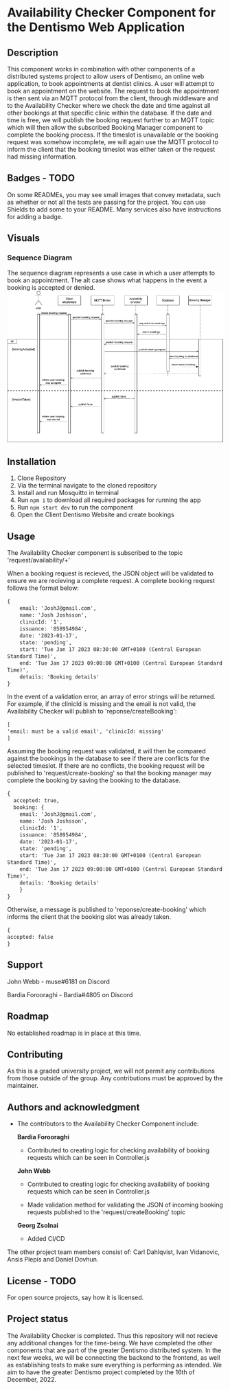 # Availability Checker Component for the Dentismo Web Application 

## Description
This component works in combination with other components of a distributed systems project to allow users of Dentismo, an online web application, to book appointments at dentist clinics. A user will attempt to book an appointment on the website. The request to book the appointment is then sent via an MQTT protocol from the client, through middleware and to the Availability Checker where we check the date and time against all other bookings at that specific clinic within the database. If the date and time is free, we will publish the booking request further to an MQTT topic which will then allow the subscribed Booking Manager component to complete the booking process. If the timeslot is unavailable or the booking request was somehow incomplete, we will again use the MQTT protocol to inform the client that the booking timeslot was either taken or the request had missing information. 

## Badges - TODO
On some READMEs, you may see small images that convey metadata, such as whether or not all the tests are passing for the project. You can use Shields to add some to your README. Many services also have instructions for adding a badge.

## Visuals
### Sequence Diagram
The sequence diagram represents a use case in which a user attempts to book an appointment. The alt case shows what happens in the event a booking is accepted or denied.
![sequenceDiagramAC.png](./sequenceDiagramAC.png)

## Installation
1. Clone Repository
2. Via the terminal navigate to the cloned repository
3. Install and run Mosquitto in terminal
4. Run ```npm i``` to download all required packages for running the app
5. Run ```npm start dev``` to run the component
6. Open the Client Dentismo Website and create bookings

## Usage
The Availability Checker component is subscribed to the topic 'request/availability/+'

When a booking request is recieved, the JSON object will be validated to ensure we are recieving a complete request.
A complete booking request follows the format below:

```
{
    email: 'JoshJ@gmail.com',
    name: 'Josh Joshsson',
    clinicId: '1',
    issuance: '858954984',
    date: '2023-01-17',
    state: 'pending',
    start: 'Tue Jan 17 2023 08:30:00 GMT+0100 (Central European Standard Time)',
    end: 'Tue Jan 17 2023 09:00:00 GMT+0100 (Central European Standard Time)',
    details: 'Booking details'
}
```

In the event of a validation error, an array of error strings will be returned. For example, if the clinicId is missing and the email is not valid, the Availability Checker will publish to 'reponse/createBooking':

```
[
'email: must be a valid email', 'clinicId: missing'
]
```

Assuming the booking request was validated, it will then be compared against the bookings in the database to see if there are conflicts for the selected timeslot. If there are no conflicts, the booking request will be published to 'request/create-booking' so that the booking manager may complete the booking by saving the booking to the database.

```
{
  accepted: true,
  booking: {
    email: 'JoshJ@gmail.com',
    name: 'Josh Joshsson',
    clinicId: '1',
    issuance: '858954984',
    date: '2023-01-17',
    state: 'pending',
    start: 'Tue Jan 17 2023 08:30:00 GMT+0100 (Central European Standard Time)',
    end: 'Tue Jan 17 2023 09:00:00 GMT+0100 (Central European Standard Time)',
    details: 'Booking details'
    }
}
```

Otherwise, a message is published to 'reponse/create-booking' which informs the client that the booking slot was already taken.

```
{
accepted: false
}
```

## Support
John Webb - muse#6181 on Discord

Bardia Forooraghi - Bardia#4805 on Discord

## Roadmap
No established roadmap is in place at this time.

## Contributing
As this is a graded university project, we will not permit any contributions from those outside of the group.
Any contributions must be approved by the maintainer.

## Authors and acknowledgment
-   The contributors to the Availability Checker Component include:

    **Bardia Forooraghi**
    - Contributed to creating logic for checking availability of booking requests which can be seen in Controller.js

    **John Webb**
    - Contributed to creating logic for checking availability of booking requests which can be seen in Controller.js

    - Made validation method for validating the JSON of incoming booking requests published to the 'request/createBooking' topic

    **Georg Zsolnai**
    - Added CI/CD 

The other project team members consist of: Carl Dahlqvist, Ivan Vidanovic, Ansis Plepis and Daniel Dovhun. 

## License - TODO
For open source projects, say how it is licensed.

## Project status
The Availability Checker is completed. Thus this repository will not recieve any additional changes for the time-being. We have completed the other components that are part of the greater Dentismo distributed system. In the next few weeks, we will be connecting the backend to the frontend, as well as establishing tests to make sure everything is performing as intended. We aim to have the greater Dentismo project completed by the 16th of December, 2022. 
